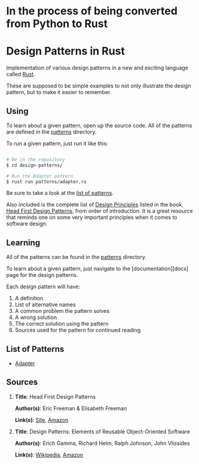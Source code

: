 # In the process of being converted from Python to Rust

Design Patterns in Rust
=========================

Implementation of various design patterns in a new and exciting language called
[Rust][rust].

These are supposed to be simple examples to not only illustrate the design
pattern, but to make it easier to remember.

Using
-----

To learn about a given pattern, open up the source code. All of the patterns are
defined in the [patterns][patterns] directory.

To run a given pattern, just run it like this:

```bash

# Be in the repository
$ cd design-patterns/

# Run the Adapter pattern
$ rust run patterns/adapter.rs

```

Be sure to take a look at the [list of patterns][list].

Also included is the complete list of [Design Principles][principles] listed in
the book, [Head First Design Patterns][hfdp], from order of introduction. It is
a great resource that reminds one on some very important principles when it
comes to software design.


Learning
--------

All of the patterns can be found in the [patterns][patterns] directory.

To learn about a given pattern, just navigate to the [documentation][docs] page for the
design patterns.

Each design pattern will have:

1. A definition
2. List of alternative names
3. A common problem the pattern solves
4. A wrong solution
5. The correct solution using the pattern
6. Sources used for the pattern for continued reading

List of Patterns
----------------

* [Adapter](patterns/adapter.rs)

Sources
-------
 1. **Title**: Head First Design Patterns

    **Author(s)**: Eric Freeman & Elisabeth Freeman

    **Link(s)**: [Site][hfdp], [Amazon][hfdpa]


 2. **Title**: Design Patterns: Elements of Reusable Object-Oriented Software

    **Author(s)**: Erich Gamma, Richard Helm, Ralph Johnson, John Vlissides

    **Link(s)**: [Wikipedia][GoFW], [Amazon][GoFA]

[rust]: http://www.rust-lang.org/
[documentation]: http://joshldavis.com/design-patterns/
[GoFA]: http://amzn.com/0201633612
[GoFW]: http://en.wikipedia.org/wiki/Design_Patterns
[list]: https://github.com/jdavis/design-patterns#list-of-patterns
[hfdp]: http://www.headfirstlabs.com/books/hfdp/
[hfdpa]: http://amzn.com/0596007124
[patterns]: patterns/
[principles]: PRINCIPLES.md
